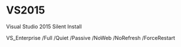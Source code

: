 # VS2015
Visual Studio 2015 Silent Install

VS_Enterprise /Full /Quiet /Passive /NoWeb /NoRefresh /ForceRestart

